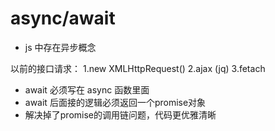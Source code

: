 # async/await

- js 中存在异步概念



以前的接口请求：
1.new XMLHttpRequest()
2.ajax (jq)
3.fetach


- await 必须写在 async 函数里面
- await 后面接的逻辑必须返回一个promise对象
- 解决掉了promise的调用链问题，代码更优雅清晰